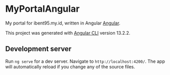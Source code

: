 # MyPortalAngular

My portal for ibent95.my.id, written in Angular [Angular](https://angular.io).

This project was generated with [Angular CLI](https://github.com/angular/angular-cli) version 13.2.2.

## Development server

Run `ng serve` for a dev server. Navigate to `http://localhost:4200/`. The app will automatically reload if you change any of the source files.